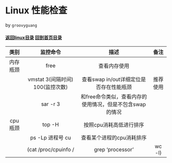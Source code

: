 Linux 性能检查
======
by `groovyguang`
#### [返回linux目录](./LinuxDirectory.md) [回到首页目录](/README.md)

| 类别 | 监控命令 | 描述 | 备注 |
|:------:|:---------:|:------:|:-----:|
| 内存瓶颈 | free | 查看内存使用 |  |
|   | vmstat 3(间隔时间) 100(监控次数) | 查看swap in/out详细定位是否存在性能瓶颈 | 推荐使用 |
|  | sar -r 3 | 和free命令类似，查看内存的使用情况，但是不包含swap的情况 |  |
| cpu瓶颈 | top -H | 按照cpu消耗高低进行排序 |  |
|  | ps -Lp 进程号 cu | 查看某个进程的cpu消耗排序 |  |
|  | (cat /proc/cpuinfo /|grep ‘processor’|wc -l) | 查看cpu核数 |  |


